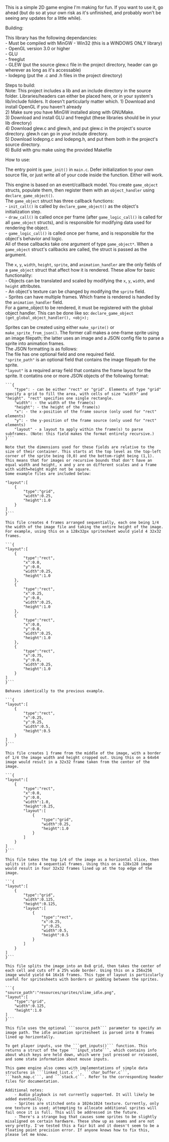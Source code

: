 This is a simple 2D game engine I'm making for fun. If you want to use it, go ahead (but do so at your own risk as it's unfinished, and probably won't be seeing any updates for a little while).

Building:  
  
This library has the following dependancies:  
	- Must be compiled with MinGW
	- Win32 (this is a WINDOWS ONLY library)  
	- OpenGL version 3.0 or higher  
	- GLU  
	- freeglut  
	- GLEW (put the source glew.c file in the project directory, header can go wherever as long as it's accessable)  
	- lodepng (put the .c and .h files in the project directory)  
  
Steps to build:  
	Note: This project includes a lib and an include directory in the source folder. Libraries/headers can either be placed here, or in your system's lib/include folders. It doesn't particularly matter which.
	1) Download and install OpenGL if you haven't already  
	2) Make sure you have MinGW installed along with GNUMake.  
	3) Download and install GLU and freeglut (these libraries should be in your lib directory)  
	4) Download glew.c and glew.h, and put glew.c in the project's source directory. glew.h can go in your include directory.  
	5) Download lodepng.c and lodepng.h, and put them both in the project's source directory.  
	6) Build with gnu make using the provided Makefile  
	  
How to use:  

The entry point is ```game_init()``` in ```main.c```. Defer initialization to your own source file, or just write all of your code inside the function. Either will work.

This engine is based on an event/callback model. You create ```game_object``` structs, populate them, then register them with an ```object_handler``` using ```declare_game_object()```.  
The ```game_object``` struct has three callback functions:  
	- ```init_call()``` is called by ```declare_game_object()``` as the object's initialization step.  
	- ```draw_call()``` is called once per frame (after ```game_logic_call()``` is called for all ```game_object``` structs), and is responsible for modifying data used for rendering the object.  
	- ```game_logic_call()``` is called once per frame, and is responsible for the object's behavior and logic.  
All of these callbacks take one argument of type ```game_object*```. When a ```game_object``` struct's callbacks are called, the struct is passed as the argument.  
  
The ```x```, ```y```, ```width```, ```height```, ```sprite```, and ```animation_handler``` are the only fields of a ```game_object``` struct that affect how it is rendered. These allow for basic functionality:  
	- Objects can be translated and scaled by modifying the ```x```, ```y```, ```width```, and ```height``` attributes.  
	- An object's texture can be changed by modifying the ```sprite``` field.  
	- Sprites can have multiple frames. Which frame is rendered is handled by the ```animation_handler``` field.  
For a game_object to be rendered, it must be registered with the global object handler. This can be done like so: ```declare_game_object (get_global_object_handler(), <obj>);```  
  
Sprites can be created using either ```make_sprite()``` or ```make_sprite_from_json()```. The former call makes a one-frame sprite using an image filepath; the latter uses an image and a JSON config file to parse a sprite into animation frames.  
The JSON formatting is as follows:  
	The file has one optional field and one required field.  
	```"sprite_path"``` is an optional field that contains the image filepath for the sprite.  
	```"layout"``` is a required array field that contains the frame layout for the sprite. It contatins one or more JSON objects of the following format:  
	
	```{  
		"type": - can be either "rect" or "grid". Elements of type "grid" specify a grid to fill the area, with cells of size "width" and "height". "rect" specifies one single rectangle.  
		"width": - the width of the frame(s)  
		"height": - the height of the frame(s)  
		"x": - the x-position of the frame source (only used for "rect" elements)  
		"y": - the y-position of the frame source (only used for "rect" elements)  
		"layout" - a layout to apply within the frame(s) to parse subframes. (Note: this field makes the format entirely recursive.)  
	}```  
	
	Note that the dimensions used for these fields are relative to the size of their container. This starts at the top level as the top-left corner of the sprite being (0,0) and the bottom-right being (1,1). This means that for images or recursive bounds that don't have an equal width and height, x and y are on different scales and a frame with width=height might not be square.
	Some example files are included below:  

```{
"layout":[
	{
		"type":"grid",
		"width":0.25,
		"height":1.0
	}
]
}```  

This file creates 4 frames arranged sequentially, each one being 1/4 the width of the image file and taking the entire height of the image. For example, using this on a 128x32px spritesheet would yield 4 32x32 frames.  

```{
"layout":[
	{
		"type":"rect",
		"x":0.0,
		"y":0.0,
		"width":0.25,
		"height":1.0
	},
	{
		"type":"rect",
		"x":0.25,
		"y":0.0,
		"width":0.25,
		"height":1.0
	},
	{
		"type":"rect",
		"x":0.0,
		"y":0.0,
		"width":0.25,
		"height":1.0
	},
	{
		"type":"rect",
		"x":0.75,
		"y":0.0,
		"width":0.25,
		"height":1.0
	}
]
}```  

Behaves identically to the previous example.

```{
"layout":[
	{
		"type":"rect",
		"x":0.25,
		"y":0.25,
		"width":0.5,
		"height":0.5
	}
]
}```

This file creates 1 frame from the middle of the image, with a border of 1/4 the image width and height cropped out. Using this on a 64x64 image would result in a 32x32 frame taken from the center of the image.  

```{
"layout":[
	{
		"type":"rect",
		"x":0.0,
		"y":0.0,
		"width":1.0,
		"height":0.25,
		"layout":[
			{
				"type":"grid",
				"width":0.25,
				"height":1.0
			}
		]
	}
]
}```

This file takes the top 1/4 of the image as a horizontal slice, then splits it into 4 sequential frames. Using this on a 128x128 image would result in four 32x32 frames lined up at the top edge of the image.  

```{
"layout":[
	{
		"type":"grid",
		"width":0.125,
		"height":0.125,
		"layout":[
			{
				"type":"rect",
				"x":0.25,
				"y":0.25,
				"width":0.5,
				"height":0.5
			}
		]
	}
]
}```

This file splits the image into an 8x8 grid, then takes the center of each cell and cuts off a 25% wide border. Using this on a 256x256 image would yield 64 16x16 frames. This type of layout is particularly useful for spritesheets with borders or padding between the sprites.  

```{
"source_path":"resources/sprites/slime_idle.png",
"layout":[
	"type":"grid",
	"width":0.125,
	"height":1.0
]
}```

This file uses the optional ```source_path``` parameter to specify an image path. The idle animation spritesheet is parsed into 8 frames lined up horizontally.  
  
To get player inputs, use the ```get_inputs()``` function. This returns a struct of the type ```input_state```, which contains info about which keys are held down, which were just pressed or released, and some state information about mouse inputs.  
  
This game engine also comes with implementations of simple data structures in ```linked_list.c```, ```char_buffer.c```, ```hash_map.c```, and ```stack.c```. Refer to the corresponding header files for documentation.  
  
Additional notes:  
	- Audio playback is not currently supported. It will likely be added eventually.  
	- Sprites are stitched onto a 1024x1024 texture. Currently, only one texture is used; attempting to allocate additional sprites will fail once it is full. This will be addressed in the future.  
	- There's a strange bug that causes some sprites to be slightly misaligned on certain hardware. These show up as seams and are not very pretty. I've tested this a fair bit and it doesn't seem to be a floating point precision error. If anyone knows how to fix this, please let me know.  